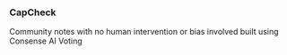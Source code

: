 ### CapCheck 
Community notes with no human intervention or bias involved built using Consense AI Voting 
